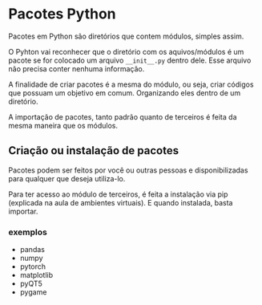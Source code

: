 # Pacotes Python

Pacotes em Python são diretórios que contem módulos, simples assim.

O Pyhton vai reconhecer que o diretório com os aquivos/módulos é um pacote se for colocado um arquivo ```__init__.py``` dentro dele. Esse arquivo não precisa conter nenhuma informação.

A finalidade de criar pacotes é a mesma do módulo, ou seja, criar códigos que possuam um objetivo em comum. Organizando eles dentro de um diretório.

A importação de pacotes, tanto padrão quanto de terceiros é feita da mesma maneira que os módulos.

## Criação ou instalação de pacotes

Pacotes podem ser feitos por você ou outras pessoas e disponibilizadas para qualquer que deseja utiliza-lo.

Para ter acesso ao módulo de terceiros, é feita a instalação via pip (explicada na aula de ambientes virtuais). E quando instalada, basta importar.

### exemplos

* pandas
* numpy
* pytorch
* matplotlib
* pyQT5
* pygame
